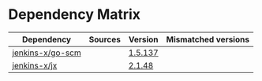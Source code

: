 # Dependency Matrix

Dependency | Sources | Version | Mismatched versions
---------- | ------- | ------- | -------------------
[jenkins-x/go-scm](https://github.com/jenkins-x/go-scm) |  | [1.5.137]() | 
[jenkins-x/jx](https://github.com/jenkins-x/jx) |  | [2.1.48](https://github.com/jenkins-x/jx/releases/tag/v2.1.48) | 
